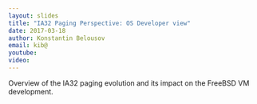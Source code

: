 ```yaml
---
layout: slides
title: "IA32 Paging Perspective: OS Developer view"
date: 2017-03-18
author: Konstantin Belousov
email: kib@
youtube:
video:
---
```

Overview of the IA32 paging evolution and its impact on the FreeBSD VM development.
